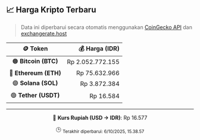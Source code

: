 

<!-- HARGA_KRIPTO -->
## 📈 Harga Kripto Terbaru

> Data ini diperbarui secara otomatis menggunakan [CoinGecko API](https://www.coingecko.com/) dan [exchangerate.host](https://exchangerate.host/)

<div align="center">

| 🪙 Token | 💰 Harga (IDR) |
|:------:|---------------:|
| 🟠 **Bitcoin (BTC)**   | Rp 2.052.772.155 |
| 🔵 **Ethereum (ETH)**  | Rp 75.632.966 |
| 🟣 **Solana (SOL)**    | Rp 3.872.384 |
| 🟢 **Tether (USDT)**   | Rp 16.584 |

---

💱 **Kurs Rupiah (USD → IDR)**: Rp 16.577

🕒 <sub>Terakhir diperbarui: 6/10/2025, 15.38.57</sub>

</div>
<!-- /HARGA_KRIPTO -->